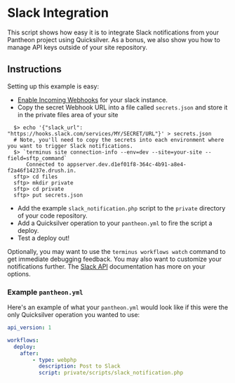 # Slack Integration #

This script shows how easy it is to integrate Slack notifications from your Pantheon project using Quicksilver. As a bonus, we also show you how to manage API keys outside of your site repository.

## Instructions ##

Setting up this example is easy:

- [Enable Incoming Webhooks](https://my.slack.com/services/new/incoming-webhook/) for your slack instance.
- Copy the secret Webhook URL into a file called `secrets.json` and store it in the private files area of your site

```shell
  $> echo '{"slack_url": "https://hooks.slack.com/services/MY/SECRET/URL"}' > secrets.json
  # Note, you'll need to copy the secrets into each environment where you want to trigger Slack notifications.
  $> `terminus site connection-info --env=dev --site=your-site --field=sftp_command`
      Connected to appserver.dev.d1ef01f8-364c-4b91-a8e4-f2a46f14237e.drush.in.
  sftp> cd files
  sftp> mkdir private
  sftp> cd private
  sftp> put secrets.json

```

- Add the example `slack_notification.php` script to the `private` directory of your code repository.
- Add a Quicksilver operation to your `pantheon.yml` to fire the script a deploy.
- Test a deploy out!

Optionally, you may want to use the `terminus workflows watch` command to get immediate debugging feedback. You may also want to customize your notifications further. The [Slack API](https://api.slack.com/incoming-webhooks) documentation has more on your options.

### Example `pantheon.yml` ###

Here's an example of what your `pantheon.yml` would look like if this were the only Quicksilver operation you wanted to use:

```yaml
api_version: 1

workflows:
  deploy:
    after:
        - type: webphp
          description: Post to Slack
          script: private/scripts/slack_notification.php
```

